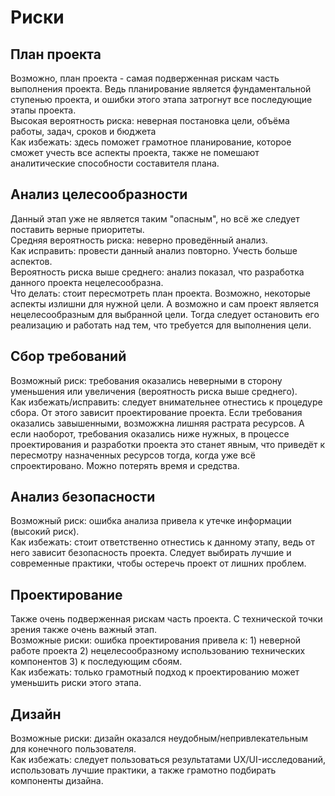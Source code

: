 # Риски  
## План проекта  
Возможно, план проекта - самая подверженная рискам часть выполнения проекта. Ведь планирование является фундаментальной ступенью проекта, и ошибки этого этапа затрогнут все последующие этапы проекта.  
Высокая вероятность риска: неверная постановка цели, объёма работы, задач, сроков и бюджета  
Как избежать: здесь поможет грамотное планирование, которое сможет учесть все аспекты проекта, также не помешают аналитические способности составителя плана.
  
## Анализ целесообразности  
Данный этап уже не является таким "опасным", но всё же следует поставить верные приоритеты.  
Средняя вероятность риска: неверно проведённый анализ.  
Как исправить: провести данный анализ повторно. Учесть больше аспектов.  
Вероятность риска выше среднего: анализ показал, что разработка данного проекта нецелесообразна.  
Что делать: стоит пересмотреть план проекта. Возможно, некоторые аспекты излишни для нужной цели. А возможно и сам проект является нецелесообразным для выбранной цели. Тогда следует остановить его реализацию и работать над тем, что требуется для выполнения цели.  

## Сбор требований  
Возможный риск: требования оказались неверными в сторону уменьшения или увеличения (вероятность риска выше среднего).  
Как избежать/исправить: следует внимательнее отнестись к процедуре сбора. От этого зависит проектирование проекта. Если требования оказались завышенными, возможжна лишняя растрата ресурсов. А если наоборот, требования оказались ниже нужных, в процессе проектирования и разработки проекта это станет явным, что приведёт к пересмотру назначенных ресурсов тогда, когда уже всё спроектировано. Можно потерять время и средства.

## Анализ безопасности  
Возможный риск: ошибка анализа привела к утечке информации (высокий риск).  
Как избежать: стоит ответственно отнестись к данному этапу, ведь от него зависит безопасность проекта. Следует выбирать лучшие и современные практики, чтобы остеречь проект от лишних проблем.  

## Проектирование  
Также очень подверженная рискам часть проекта. С технической точки зрения также очень важный этап.  
Возможные риски: ошибка проектирования привела к: 1) неверной работе проекта 2) нецелесообразному использованию технических компонентов 3) к последующим сбоям.  
Как избежать: только грамотный подход к проектированию может уменьшить риски этого этапа.  

## Дизайн  
Возможные риски: дизайн оказался неудобным/непривлекательным для конечного пользователя.  
Как избежать: следует пользоваться результатами UX/UI-исследований, использовать лучшие практики, а также грамотно подбирать компоненты дизайна.

